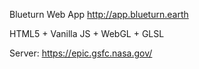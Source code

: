 Blueturn Web App
http://app.blueturn.earth

HTML5 + Vanilla JS + WebGL + GLSL

Server: https://epic.gsfc.nasa.gov/
